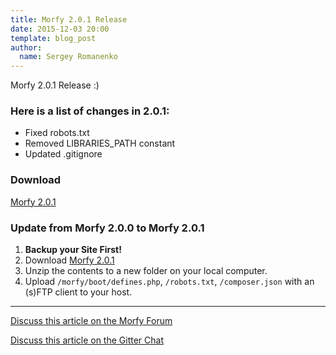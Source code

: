```yaml
---
title: Morfy 2.0.1 Release
date: 2015-12-03 20:00
template: blog_post
author:
  name: Sergey Romanenko
---
```


Morfy 2.0.1 Release :)  

### Here is a list of changes in 2.0.1:
* Fixed robots.txt
* Removed LIBRARIES_PATH constant
* Updated .gitignore

### Download
[<i class="fa fa-download"></i> Morfy 2.0.1](https://github.com/morfy-cms/morfy/releases/download/v2.0.0/morfy-2.0.1.zip)

### Update from Morfy 2.0.0 to Morfy 2.0.1
1. **Backup your Site First!**
2. Download [Morfy 2.0.1](https://github.com/morfy-cms/morfy/releases/download/v2.0.1/morfy-2.0.1.zip)
3. Unzip the contents to a new folder on your local computer.
4. Upload `/morfy/boot/defines.php`, `/robots.txt`, `/composer.json` with an (s)FTP client to your host.

<hr>

[<i class="fa fa-comments"></i> Discuss this article on the Morfy Forum](http://forum.morfy.org/discussion/67/morfy-2-0-1-release)

[<i class="fa fa-comments"></i> Discuss this article on the Gitter Chat](https://gitter.im/morfy-cms/morfy)
